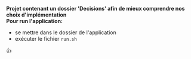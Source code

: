 **Projet contenant un dossier 'Decisions' afin de mieux comprendre nos choix d'implémentation**<br/>
**Pour run l'application:**

- se mettre dans le dossier de l'application
- exécuter le fichier `run.sh` 
  
👍
